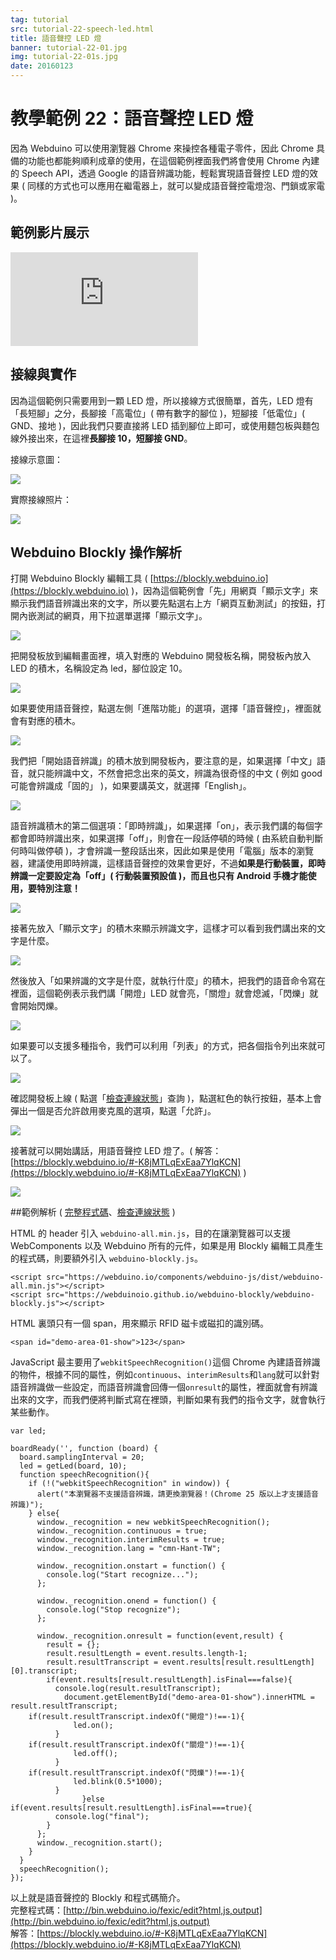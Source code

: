```yaml
---
tag: tutorial
src: tutorial-22-speech-led.html
title: 語音聲控 LED 燈 
banner: tutorial-22-01.jpg
img: tutorial-22-01s.jpg
date: 20160123
---
```


<!-- @@master  = ../../_layout.html-->

<!-- @@block  =  meta-->

<title>教學範例 22：語音聲控 LED 燈 :::: Webduino = Web × Arduino</title>

<meta name="description" content="因為 Webduino 可以使用瀏覽器 Chrome 來操控各種電子零件，因此 Chrome 具備的功能也都能夠順利成章的使用，在這個範例裡面我們將會使用 Chrome 內建的 Speech API，透過 Google 的語音辨識功能，輕鬆實現語音聲控 LED 燈的效果。">

<meta itemprop="description" content="因為 Webduino 可以使用瀏覽器 Chrome 來操控各種電子零件，因此 Chrome 具備的功能也都能夠順利成章的使用，在這個範例裡面我們將會使用 Chrome 內建的 Speech API，透過 Google 的語音辨識功能，輕鬆實現語音聲控 LED 燈的效果。">

<meta property="og:description" content="因為 Webduino 可以使用瀏覽器 Chrome 來操控各種電子零件，因此 Chrome 具備的功能也都能夠順利成章的使用，在這個範例裡面我們將會使用 Chrome 內建的 Speech API，透過 Google 的語音辨識功能，輕鬆實現語音聲控 LED 燈的效果。">

<meta property="og:title" content="教學範例 22：語音聲控 LED 燈" >

<meta property="og:url" content="https://webduino.io/tutorials/tutorial-22-speech-led.html">

<meta property="og:image" content="https://webduino.io/img/tutorials/tutorial-22-01s.jpg">

<meta itemprop="image" content="https://webduino.io/img/tutorials/tutorial-22-01s.jpg">

<include src="../_include-tutorials.html"></include>

<!-- @@close-->

<!-- @@block  =  preAndNext-->

<include src="../_include-tutorials-content.html"></include>

<!-- @@close-->

<!-- @@block  =  tutorials-->

# 教學範例 22：語音聲控 LED 燈

因為 Webduino 可以使用瀏覽器 Chrome 來操控各種電子零件，因此 Chrome 具備的功能也都能夠順利成章的使用，在這個範例裡面我們將會使用 Chrome 內建的 Speech API，透過 Google 的語音辨識功能，輕鬆實現語音聲控 LED 燈的效果 ( 同樣的方式也可以應用在繼電器上，就可以變成語音聲控電燈泡、門鎖或家電 )。

## 範例影片展示

<iframe class="youtube" src="https://www.youtube.com/embed/FXoe5k6_iQo" frameborder="0" allowfullscreen></iframe>

## 接線與實作

因為這個範例只需要用到一顆 LED 燈，所以接線方式很簡單，首先，LED 燈有「長短腳」之分，長腳接「高電位」( 帶有數字的腳位 )，短腳接「低電位」( GND、接地 )，因此我們只要直接將 LED 插到腳位上即可，或使用麵包板與麵包線外接出來，在這裡**長腳接 10，短腳接 GND**。

接線示意圖：

![](../img/tutorials/tutorial-22-02.jpg)

實際接線照片：

![](../img/tutorials/tutorial-22-03.jpg)

## Webduino Blockly 操作解析

打開 Webduino Blockly 編輯工具 ( [https://blockly.webduino.io](https://blockly.webduino.io) )，因為這個範例會「先」用網頁「顯示文字」來顯示我們語音辨識出來的文字，所以要先點選右上方「網頁互動測試」的按鈕，打開內嵌測試的網頁，用下拉選單選擇「顯示文字」。

![](../img/tutorials/tutorial-22-04.jpg)

把開發板放到編輯畫面裡，填入對應的 Webduino 開發板名稱，開發板內放入 LED 的積木，名稱設定為 led，腳位設定 10。

![](../img/tutorials/tutorial-22-05.jpg)

如果要使用語音聲控，點選左側「進階功能」的選項，選擇「語音聲控」，裡面就會有對應的積木。

![](../img/tutorials/tutorial-22-06.jpg)

我們把「開始語音辨識」的積木放到開發板內，要注意的是，如果選擇「中文」語音，就只能辨識中文，不然會把念出來的英文，辨識為很奇怪的中文 ( 例如 good 可能會辨識成「固的」 )，如果要講英文，就選擇「English」。

![](../img/tutorials/tutorial-22-07.jpg)

語音辨識積木的第二個選項：「即時辨識」，如果選擇「on」，表示我們講的每個字都會即時辨識出來，如果選擇「off」，則會在一段話停頓的時候 ( 由系統自動判斷何時叫做停頓 )，才會辨識一整段話出來，因此如果是使用「電腦」版本的瀏覽器，建議使用即時辨識，這樣語音聲控的效果會更好，不過**如果是行動裝置，即時辨識一定要設定為「off」( 行動裝置預設值 )，而且也只有 Android 手機才能使用，要特別注意！**

![](../img/tutorials/tutorial-22-08.jpg)

接著先放入「顯示文字」的積木來顯示辨識文字，這樣才可以看到我們講出來的文字是什麼。

![](../img/tutorials/tutorial-22-09.jpg)

然後放入「如果辨識的文字是什麼，就執行什麼」的積木，把我們的語音命令寫在裡面，這個範例表示我們講「開燈」LED 就會亮，「關燈」就會熄滅，「閃爍」就會開始閃爍。

![](../img/tutorials/tutorial-22-10.jpg)

如果要可以支援多種指令，我們可以利用「列表」的方式，把各個指令列出來就可以了。

![](../img/tutorials/tutorial-22-11.jpg)

確認開發板上線 ( 點選「[檢查連線狀態](https://webduino.io/device.html)」查詢 )，點選紅色的執行按鈕，基本上會彈出一個是否允許啟用麥克風的選項，點選「允許」。

![](../img/tutorials/tutorial-22-12.jpg)

接著就可以開始講話，用語音聲控 LED 燈了。( 解答：[https://blockly.webduino.io/#-K8jMTLqExEaa7YlqKCN](https://blockly.webduino.io/#-K8jMTLqExEaa7YlqKCN) )

![](../img/tutorials/tutorial-22-13.jpg)

##範例解析 ( [完整程式碼](http://bin.webduino.io/fexic/edit?html,js,output)、[檢查連線狀態](https://webduino.io/device.html) )

HTML 的 header 引入 `webduino-all.min.js`，目的在讓瀏覽器可以支援 WebComponents 以及 Webduino 所有的元件，如果是用 Blockly 編輯工具產生的程式碼，則要額外引入 `webduino-blockly.js`。

	<script src="https://webduino.io/components/webduino-js/dist/webduino-all.min.js"></script>
	<script src="https://webduinoio.github.io/webduino-blockly/webduino-blockly.js"></script>

HTML 裏頭只有一個 span，用來顯示 RFID 磁卡或磁扣的識別碼。

	<span id="demo-area-01-show">123</span>

JavaScript 最主要用了`webkitSpeechRecognition()`這個 Chrome 內建語音辨識的物件，根據不同的屬性，例如`continuous`、`interimResults`和`lang`就可以針對語音辨識做一些設定，而語音辨識會回傳一個`onresult`的屬性，裡面就會有辨識出來的文字，而我們便將判斷式寫在裡頭，判斷如果有我們的指令文字，就會執行某些動作。

	var led;

	boardReady('', function (board) {
	  board.samplingInterval = 20;
	  led = getLed(board, 10);
	  function speechRecognition(){
	    if (!("webkitSpeechRecognition" in window)) {
	      alert("本瀏覽器不支援語音辨識，請更換瀏覽器！(Chrome 25 版以上才支援語音辨識)");
	    } else{
	      window._recognition = new webkitSpeechRecognition();
	      window._recognition.continuous = true;
	      window._recognition.interimResults = true;
	      window._recognition.lang = "cmn-Hant-TW";

	      window._recognition.onstart = function() {
	        console.log("Start recognize...");
	      };

	      window._recognition.onend = function() {
	        console.log("Stop recognize");
	      };

	      window._recognition.onresult = function(event,result) {
	        result = {};
	        result.resultLength = event.results.length-1;
	        result.resultTranscript = event.results[result.resultLength][0].transcript;
	        if(event.results[result.resultLength].isFinal===false){
	          console.log(result.resultTranscript);
	            document.getElementById("demo-area-01-show").innerHTML = result.resultTranscript;
	    if(result.resultTranscript.indexOf("開燈")!==-1){
	              led.on();
	          }
	    if(result.resultTranscript.indexOf("關燈")!==-1){
	              led.off();
	          }
	    if(result.resultTranscript.indexOf("閃爍")!==-1){
	              led.blink(0.5*1000);
	          }
	                }else if(event.results[result.resultLength].isFinal===true){
	          console.log("final");
	        }
	      };
	      window._recognition.start();
	    }
	  }
	  speechRecognition();
	});

以上就是語音聲控的 Blockly 和程式碼簡介。   
完整程式碼：[http://bin.webduino.io/fexic/edit?html,js,output](http://bin.webduino.io/fexic/edit?html,js,output)  
解答：[https://blockly.webduino.io/#-K8jMTLqExEaa7YlqKCN](https://blockly.webduino.io/#-K8jMTLqExEaa7YlqKCN)


<!-- @@close-->